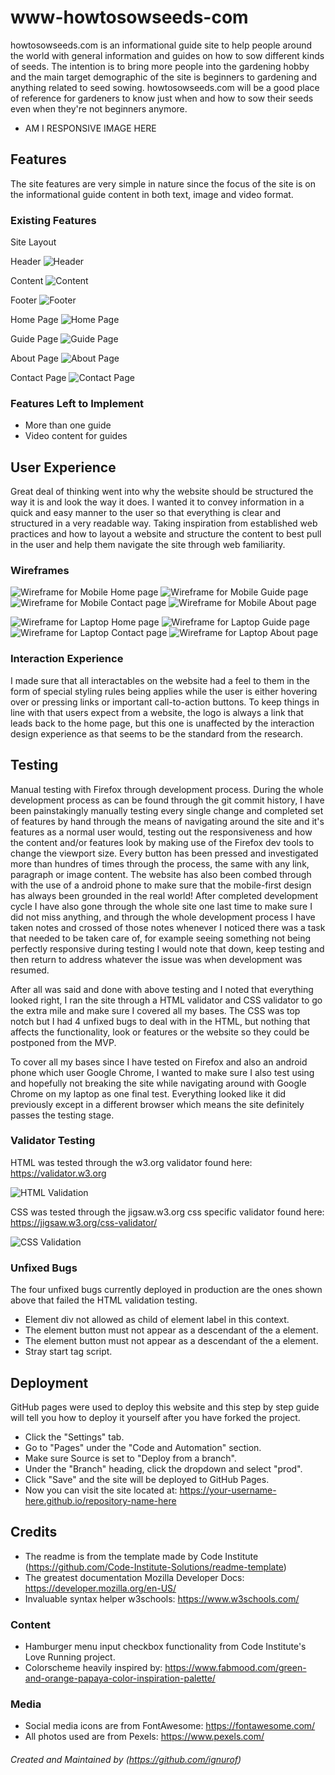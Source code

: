 # www-howtosowseeds-com

howtosowseeds.com is an informational guide site to help people around the world with general information and guides on how to sow different kinds of seeds.
The intention is to bring more people into the gardening hobby and the main target demographic of the site is beginners to gardening and anything related to seed sowing. 
howtosowseeds.com will be a good place of reference for gardeners to know just when and how to sow their seeds even when they're not beginners anymore.

- AM I RESPONSIVE IMAGE HERE

## Features 
The site features are very simple in nature since the focus of the site is on the informational guide content in both text, image and video format.

### Existing Features

Site Layout

Header
![Header](https://www.ignurof.com/features/header.png)

Content
![Content](https://www.ignurof.com/features/content.png)

Footer
![Footer](https://www.ignurof.com/features/footer.png)


Home Page
![Home Page](https://www.ignurof.com/features/home_page.png)

Guide Page
![Guide Page](https://www.ignurof.com/features/guide_page.png)

About Page
![About Page](https://www.ignurof.com/features/about_page.png)

Contact Page
![Contact Page](https://www.ignurof.com/features/contact_page.png)

### Features Left to Implement

- More than one guide
- Video content for guides

## User Experience

Great deal of thinking went into why the website should be structured the way it is and look the way it does.
I wanted it to convey information in a quick and easy manner to the user so that everything is clear and structured in a very readable way.
Taking inspiration from established web practices and how to layout a website and structure the content to best pull in the user and help them navigate the site through web familiarity.

### Wireframes

![Wireframe for Mobile Home page](https://www.ignurof.com/wireframes/howtosowseeds/wireframe_mobile_home.png)
![Wireframe for Mobile Guide page](https://www.ignurof.com/wireframes/howtosowseeds/wireframe_mobile_guide.png)
![Wireframe for Mobile Contact page](https://www.ignurof.com/wireframes/howtosowseeds/wireframe_mobile_contact.png)
![Wireframe for Mobile About page](https://www.ignurof.com/wireframes/howtosowseeds/wireframe_mobile_about.png)

![Wireframe for Laptop Home page](https://www.ignurof.com/wireframes/howtosowseeds/wireframe_laptop_home.png)
![Wireframe for Laptop Guide page](https://www.ignurof.com/wireframes/howtosowseeds/wireframe_laptop_guide.png)
![Wireframe for Laptop Contact page](https://www.ignurof.com/wireframes/howtosowseeds/wireframe_laptop_contact.png)
![Wireframe for Laptop About page](https://www.ignurof.com/wireframes/howtosowseeds/wireframe_laptop_about.png)

### Interaction Experience

I made sure that all interactables on the website had a feel to them in the form of special styling rules being applies while the user is either hovering over or pressing links or important call-to-action buttons.
To keep things in line with that users expect from a website, the logo is always a link that leads back to the home page, but this one is unaffected by the interaction design experience as that seems to be the standard from the research.

## Testing 

Manual testing with Firefox through development process.
During the whole development process as can be found through the git commit history, I have been painstakingly manually testing every single change and completed set of features by hand through the means of navigating around the site and it's features as a normal user would, testing out the responsiveness and how the content and/or features look by making use of the Firefox dev tools to change the viewport size.
Every button has been pressed and investigated more than hundres of times through the process, the same with any link, paragraph or image content.
The website has also been combed through with the use of a android phone to make sure that the mobile-first design has always been grounded in the real world!
After completed development cycle I have also gone through the whole site one last time to make sure I did not miss anything, and through the whole development process I have taken notes and crossed of those notes whenever I noticed there was a task that needed to be taken care of, for example seeing something not being perfectly responsive during testing I would note that down, keep testing and then return to address whatever the issue was when development was resumed.

After all was said and done with above testing and I noted that everything looked right, I ran the site through a HTML validator and CSS validator to go the extra mile and make sure I covered all my bases. The CSS was top notch but I had 4 unfixed bugs to deal with in the HTML, but nothing that affects the functionality, look or features or the website so they could be postponed from the MVP.

To cover all my bases since I have tested on Firefox and also an android phone which user Google Chrome, I wanted to make sure I also test using and hopefully not breaking the site while navigating around with Google Chrome on my laptop as one final test.
Everything looked like it did previously except in a different browser which means the site definitely passes the testing stage.

### Validator Testing 

HTML was tested through the w3.org validator found here: https://validator.w3.org

![HTML Validation](https://www.ignurof.com/validation/howtosowseeds/html_validation.png)

CSS was tested through the jigsaw.w3.org css specific validator found here: https://jigsaw.w3.org/css-validator/

![CSS Validation](https://www.ignurof.com/validation/howtosowseeds/css_validation.png)

### Unfixed Bugs

The four unfixed bugs currently deployed in production are the ones shown above that failed the HTML validation testing.
- Element div not allowed as child of element label in this context.
- The element button must not appear as a descendant of the a element.
- The element button must not appear as a descendant of the a element.
- Stray start tag script.

## Deployment

GitHub pages were used to deploy this website and this step by step guide will tell you how to deploy it yourself after you have forked the project.

- Click the "Settings" tab. 
- Go to "Pages" under the "Code and Automation" section. 
- Make sure Source is set to "Deploy from a branch".
- Under the "Branch" heading, click the dropdown and select "prod".
- Click "Save" and the site will be deployed to GitHub Pages.
- Now you can visit the site located at: https://your-username-here.github.io/repository-name-here

## Credits 

- The readme is from the template made by Code Institute (https://github.com/Code-Institute-Solutions/readme-template)
- The greatest documentation Mozilla Developer Docs: https://developer.mozilla.org/en-US/
- Invaluable syntax helper w3schools: https://www.w3schools.com/

### Content 

- Hamburger menu input checkbox functionality from Code Institute's Love Running project.
- Colorscheme heavily inspired by: https://www.fabmood.com/green-and-orange-papaya-color-inspiration-palette/

### Media

- Social media icons are from FontAwesome: https://fontawesome.com/
- All photos used are from Pexels: https://www.pexels.com/

###### Created and Maintained by (https://github.com/ignurof)
